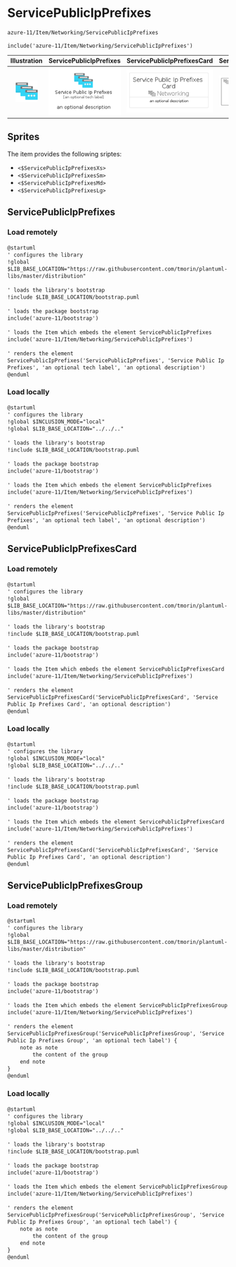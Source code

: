 # ServicePublicIpPrefixes


```text
azure-11/Item/Networking/ServicePublicIpPrefixes
```

```text
include('azure-11/Item/Networking/ServicePublicIpPrefixes')
```



| Illustration | ServicePublicIpPrefixes | ServicePublicIpPrefixesCard | ServicePublicIpPrefixesGroup |
| :---: | :---: | :---: | :---: |
| ![illustration for Illustration](../../../azure-11/Item/Networking/ServicePublicIpPrefixes.png) | ![illustration for ServicePublicIpPrefixes](../../../azure-11/Item/Networking/ServicePublicIpPrefixes.Local.png) | ![illustration for ServicePublicIpPrefixesCard](../../../azure-11/Item/Networking/ServicePublicIpPrefixesCard.Local.png) | ![illustration for ServicePublicIpPrefixesGroup](../../../azure-11/Item/Networking/ServicePublicIpPrefixesGroup.Local.png) |



## Sprites
The item provides the following sriptes:

- `<$ServicePublicIpPrefixesXs>`
- `<$ServicePublicIpPrefixesSm>`
- `<$ServicePublicIpPrefixesMd>`
- `<$ServicePublicIpPrefixesLg>`





## ServicePublicIpPrefixes

### Load remotely
```plantuml
@startuml
' configures the library
!global $LIB_BASE_LOCATION="https://raw.githubusercontent.com/tmorin/plantuml-libs/master/distribution"

' loads the library's bootstrap
!include $LIB_BASE_LOCATION/bootstrap.puml

' loads the package bootstrap
include('azure-11/bootstrap')

' loads the Item which embeds the element ServicePublicIpPrefixes
include('azure-11/Item/Networking/ServicePublicIpPrefixes')

' renders the element
ServicePublicIpPrefixes('ServicePublicIpPrefixes', 'Service Public Ip Prefixes', 'an optional tech label', 'an optional description')
@enduml
```

### Load locally
```plantuml
@startuml
' configures the library
!global $INCLUSION_MODE="local"
!global $LIB_BASE_LOCATION="../../.."

' loads the library's bootstrap
!include $LIB_BASE_LOCATION/bootstrap.puml

' loads the package bootstrap
include('azure-11/bootstrap')

' loads the Item which embeds the element ServicePublicIpPrefixes
include('azure-11/Item/Networking/ServicePublicIpPrefixes')

' renders the element
ServicePublicIpPrefixes('ServicePublicIpPrefixes', 'Service Public Ip Prefixes', 'an optional tech label', 'an optional description')
@enduml
```

## ServicePublicIpPrefixesCard

### Load remotely
```plantuml
@startuml
' configures the library
!global $LIB_BASE_LOCATION="https://raw.githubusercontent.com/tmorin/plantuml-libs/master/distribution"

' loads the library's bootstrap
!include $LIB_BASE_LOCATION/bootstrap.puml

' loads the package bootstrap
include('azure-11/bootstrap')

' loads the Item which embeds the element ServicePublicIpPrefixesCard
include('azure-11/Item/Networking/ServicePublicIpPrefixes')

' renders the element
ServicePublicIpPrefixesCard('ServicePublicIpPrefixesCard', 'Service Public Ip Prefixes Card', 'an optional description')
@enduml
```

### Load locally
```plantuml
@startuml
' configures the library
!global $INCLUSION_MODE="local"
!global $LIB_BASE_LOCATION="../../.."

' loads the library's bootstrap
!include $LIB_BASE_LOCATION/bootstrap.puml

' loads the package bootstrap
include('azure-11/bootstrap')

' loads the Item which embeds the element ServicePublicIpPrefixesCard
include('azure-11/Item/Networking/ServicePublicIpPrefixes')

' renders the element
ServicePublicIpPrefixesCard('ServicePublicIpPrefixesCard', 'Service Public Ip Prefixes Card', 'an optional description')
@enduml
```

## ServicePublicIpPrefixesGroup

### Load remotely
```plantuml
@startuml
' configures the library
!global $LIB_BASE_LOCATION="https://raw.githubusercontent.com/tmorin/plantuml-libs/master/distribution"

' loads the library's bootstrap
!include $LIB_BASE_LOCATION/bootstrap.puml

' loads the package bootstrap
include('azure-11/bootstrap')

' loads the Item which embeds the element ServicePublicIpPrefixesGroup
include('azure-11/Item/Networking/ServicePublicIpPrefixes')

' renders the element
ServicePublicIpPrefixesGroup('ServicePublicIpPrefixesGroup', 'Service Public Ip Prefixes Group', 'an optional tech label') {
    note as note
        the content of the group
    end note
}
@enduml
```

### Load locally
```plantuml
@startuml
' configures the library
!global $INCLUSION_MODE="local"
!global $LIB_BASE_LOCATION="../../.."

' loads the library's bootstrap
!include $LIB_BASE_LOCATION/bootstrap.puml

' loads the package bootstrap
include('azure-11/bootstrap')

' loads the Item which embeds the element ServicePublicIpPrefixesGroup
include('azure-11/Item/Networking/ServicePublicIpPrefixes')

' renders the element
ServicePublicIpPrefixesGroup('ServicePublicIpPrefixesGroup', 'Service Public Ip Prefixes Group', 'an optional tech label') {
    note as note
        the content of the group
    end note
}
@enduml
```

